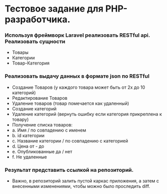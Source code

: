 # Тестовое задание для PHP-разработчика.
 
### Используя фреймворк Laravel реализовать RESTful api. Реализовать сущности
- Товары 
- Категории 
- Товар-Категория

### Реализовать выдачу данных в формате json по RESTful
- Создание Товаров (у каждого товара может быть от 2х до 10 категорий)
- Редактирование Товаров
- Удаление товаров (товар помечается как удаленный)
- Создание категорий
- Удаление категорий (вернуть ошибку если категория прикреплена к товару)
- Получение списка товаров: 
- a. Имя / по совпадению с  именем
- b. id категории
- c. Название категории  / по совпадению с  категорией 
- d. Цена от - до
- e. Опубликованные да / нет
- f. Не удаленные
 
### Результат представить ссылкой на репозиторий.
* Важно, в репозиторий залить пустой каркас приложения, а затем с внесенными изменениями, чтобы можно было проследить diff.
